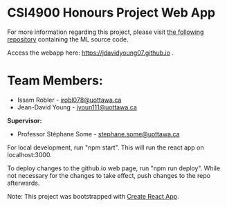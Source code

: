 # CSI4900 Honours Project Web App

For more information regarding this project, please visit [the following repository](https://github.com/jdavidyoung07/csi4900-ML) containing the ML source code.

Access the webapp here: https://jdavidyoung07.github.io .

# **Team Members:**
* Issam Robler - irobl078@uottawa.ca
* Jean-David Young - jyoun111@uottawa.ca

**Supervisor:**
* Professor Stéphane Some - stephane.some@uottawa.ca

For local development, run "npm start". This will run the react app on localhost:3000.

To deploy changes to the github.io web page, run "npm run deploy". While not necessary for the changes to take effect, push changes to the repo afterwards.

Note: This project was bootstrapped with [Create React App](https://github.com/facebook/create-react-app).
